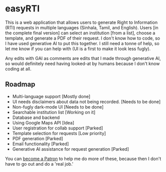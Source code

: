 # easyRTI

This is a web application that allows users to generate Right to Information (RTI) requests in multiple languages (Sinhala, Tamil, and English). Users [in the complete final version] can select an institution [from a list], choose a template, and generate a PDF of their request. I don't know how to code, so I have used generative AI to put this together. I still need a tonne of help, so let me know if you can help with (UI is a first to make it look less fugly).

Any edits with GAI as comments are edits that I made through generative AI, so would definitely need having looked-at by humans because I don't know coding at all.

## Roadmap

- Multi-language support [Mostly done]
- UI needs disclaimers about data not being recorded. [Needs to be done]
- Non-fugly dark-mode UI [Needs to be done]
- Searchable institution list [Working on it]
-   Database and backend
-    Using Google Maps API [Idea]
-    User registration for collab support [Parked]
- Template selection for requests [Low priority]
- PDF generation [Parked]
- Email functionality [Parked]
- Generative AI assistance for request generation [Parked]

You can <a href="https://www.patreon.com/bePatron?u=49713840" data-patreon-widget-type="become-patron-button">become a Patron</a> to help me do more of these, because then I don't have to go out and do a 'real job.'

